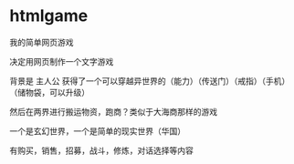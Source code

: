 # htmlgame
我的简单网页游戏

决定用网页制作一个文字游戏

背景是 主人公 获得了一个可以穿越异世界的（能力）（传送门）（戒指）（手机）（储物袋，可以升级）

然后在两界进行搬运物资，跑商？类似于大海商那样的游戏

一个是玄幻世界，一个是简单的现实世界（华国）

有购买，销售，招募，战斗，修炼，对话选择等内容

